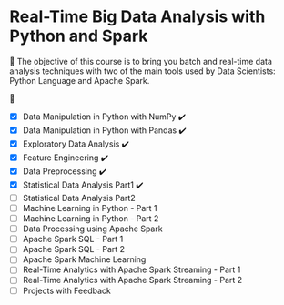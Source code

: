 # Real-Time Big Data Analysis with Python and Spark

:pushpin: The objective of this course is to bring you batch and real-time data analysis techniques with two of the main tools used by Data Scientists: Python Language and Apache Spark.

:construction:
- [x] Data Manipulation in Python with NumPy :heavy_check_mark:
- [x] Data Manipulation in Python with Pandas :heavy_check_mark:
- [x] Exploratory Data Analysis :heavy_check_mark:
- [x] Feature Engineering :heavy_check_mark:
- [x] Data Preprocessing :heavy_check_mark:
- [x] Statistical Data Analysis Part1 :heavy_check_mark:
- [ ] Statistical Data Analysis Part2
- [ ] Machine Learning in Python - Part 1
- [ ] Machine Learning in Python - Part 2
- [ ] Data Processing using Apache Spark
- [ ] Apache Spark SQL - Part 1
- [ ] Apache Spark SQL - Part 2
- [ ] Apache Spark Machine Learning
- [ ] Real-Time Analytics with Apache Spark Streaming - Part 1
- [ ] Real-Time Analytics with Apache Spark Streaming - Part 2
- [ ] Projects with Feedback
